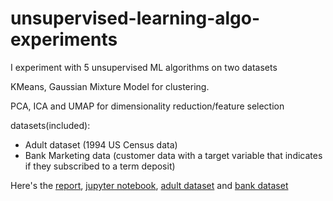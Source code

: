 # unsupervised-learning-algo-experiments
 I experiment with 5 unsupervised ML algorithms on two datasets

KMeans, Gaussian Mixture Model for clustering.

PCA, ICA and UMAP for dimensionality reduction/feature selection

datasets(included): 
- Adult dataset (1994 US Census data) 
- Bank Marketing data (customer data with a target variable that indicates if they subscribed to a term deposit)

Here's the [report](https://github.com/adedamola26/unsupervised-learning-algo-experiments/blob/main/project%20report.pdf), [jupyter notebook](https://github.com/adedamola26/unsupervised-learning-algo-experiments/blob/main/unsupervised.ipynb), [adult dataset](https://github.com/adedamola26/unsupervised-learning-algo-experiments/blob/main/adult.csv) and [bank dataset](https://github.com/adedamola26/unsupervised-learning-algo-experiments/blob/main/bank.csv)
